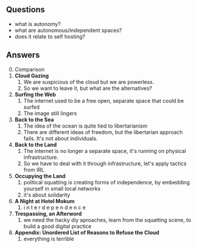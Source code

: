 ## Questions

- what is autonomy?
- what are autonomous/independent spaces?
- does it relate to self hosting?



## Answers



0. Comparison
1. **Cloud Gazing**
   1. We are suspicious of the cloud but we are powerless.
   2. So we want to leave it, but what are the alternatives?
2. **Surfing the Web**
   1. The internet used to be a free open, separate space that could be surfed
   2. The image still lingers
3. **Back to the Sea**
   1. The idea of the ocean is quite tied to libertarianism
   2. There are different ideas of freedom, but the libertarian approach fails. It's not about individuals.
4. **Back to the Land**
   1. The internet is no longer a separate space, it's running on physical infrastructure.
   2. So we have to deal with it through infrastructure, let's apply tactics from IRL
5. **Occupying the Land**
   1. political squatting is creating forms of independence, by embedding yourself in small local networks
   2. it's about solidarity
6. **A Night at Hotel Mokum**
   1. i n t e r d e p e n d e n c e
7. **Trespassing, an Afterword**
   1. we need the hacky diy aproaches, learn from the squatting scene, to build a good digital practice
8. **Appendix: Unordered List of Reasons to Refuse the Cloud**
   1. everything is terrible